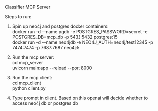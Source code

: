 Classifier MCP Server

Steps to run:
1. Spin up neo4j and postgres docker containers:  
      docker run -d --name pgdb -e POSTGRES_PASSWORD=secret -e POSTGRES_DB=mcp_db -p 5432:5432 postgres:15  
      docker run -d --name neo4jdb -e NEO4J_AUTH=neo4j/test12345 -p 7474:7474 -p 7687:7687 neo4j:5    
   
2. Run the mcp server:  
     cd mcp_server  
     uvicorn main:app --reload --port 8000  
  
3. Run the mcp client:  
     cd mcp_client  
     python client.py  
   
4. Type prompt in client. Based on this openai will decide whether to access neo4j db or postgres db
